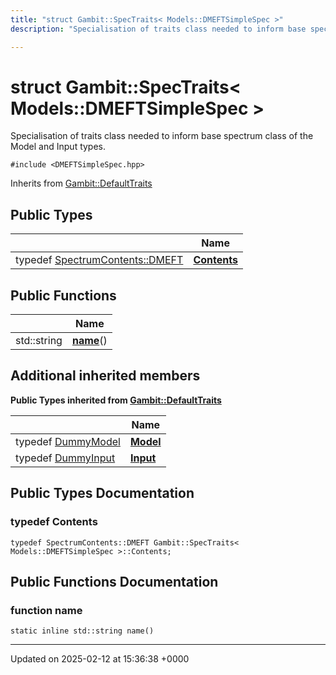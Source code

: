 ```yaml
---
title: "struct Gambit::SpecTraits< Models::DMEFTSimpleSpec >"
description: "Specialisation of traits class needed to inform base spectrum class of the Model and Input types. "

---
```


# struct Gambit::SpecTraits< Models::DMEFTSimpleSpec >



Specialisation of traits class needed to inform base spectrum class of the Model and Input types. 


`#include <DMEFTSimpleSpec.hpp>`

Inherits from [Gambit::DefaultTraits](/documentation/code/classes/structgambit_1_1defaulttraits/)

## Public Types

|                | Name           |
| -------------- | -------------- |
| typedef [SpectrumContents::DMEFT](/documentation/code/classes/structgambit_1_1spectrumcontents_1_1dmeft/) | **[Contents](/documentation/code/classes/structgambit_1_1spectraits_3_01models_1_1dmeftsimplespec_01_4/#typedef-contents)**  |

## Public Functions

|                | Name           |
| -------------- | -------------- |
| std::string | **[name](/documentation/code/classes/structgambit_1_1spectraits_3_01models_1_1dmeftsimplespec_01_4/#function-name)**() |

## Additional inherited members

**Public Types inherited from [Gambit::DefaultTraits](/documentation/code/classes/structgambit_1_1defaulttraits/)**

|                | Name           |
| -------------- | -------------- |
| typedef [DummyModel](/documentation/code/classes/classgambit_1_1dummymodel/) | **[Model](/documentation/code/classes/structgambit_1_1defaulttraits/#typedef-model)**  |
| typedef [DummyInput](/documentation/code/classes/classgambit_1_1dummyinput/) | **[Input](/documentation/code/classes/structgambit_1_1defaulttraits/#typedef-input)**  |


## Public Types Documentation

### typedef Contents

```
typedef SpectrumContents::DMEFT Gambit::SpecTraits< Models::DMEFTSimpleSpec >::Contents;
```


## Public Functions Documentation

### function name

```
static inline std::string name()
```


-------------------------------

Updated on 2025-02-12 at 15:36:38 +0000